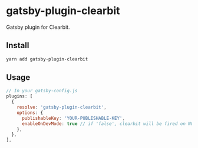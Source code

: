 # gatsby-plugin-clearbit

Gatsby plugin for Clearbit.

## Install

```sh
yarn add gatsby-plugin-clearbit
```

## Usage

```javascript
// In your gatsby-config.js
plugins: [
  {
    resolve: 'gatsby-plugin-clearbit',
    options: {
      publishableKey: 'YOUR-PUBLISHABLE-KEY',
      enableOnDevMode: true // if 'false', clearbit will be fired on NODE_ENV=production only
    },
  },
],
```
